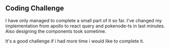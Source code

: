## Coding Challenge

I have only managed to complete a small part of it so far.
I've changed my implementation from apollo to react query and pokenode-ts in last minutes.
Also designing the components took sometime.

It's a good challenge if i had more time i would like to complete it.
